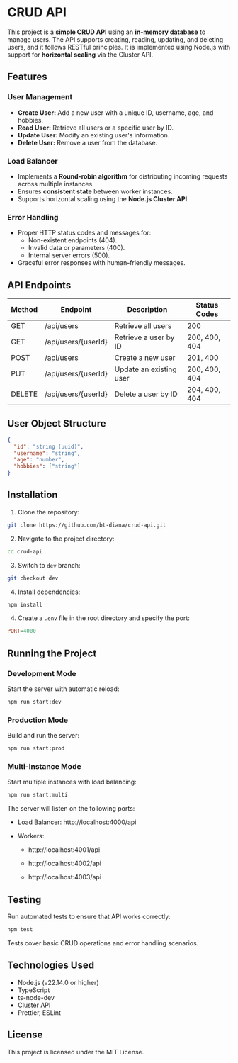 # CRUD API

This project is a **simple CRUD API** using an **in-memory database** to manage users. The API supports creating, reading, updating, and deleting users, and it follows RESTful principles. It is implemented using Node.js with support for **horizontal scaling** via the Cluster API.

## Features

### User Management
- **Create User:** Add a new user with a unique ID, username, age, and hobbies.
- **Read User:** Retrieve all users or a specific user by ID.
- **Update User:** Modify an existing user's information.
- **Delete User:** Remove a user from the database.

### Load Balancer
- Implements a **Round-robin algorithm** for distributing incoming requests across multiple instances.
- Ensures **consistent state** between worker instances.
- Supports horizontal scaling using the **Node.js Cluster API**.

### Error Handling
- Proper HTTP status codes and messages for:
  - Non-existent endpoints (404).
  - Invalid data or parameters (400).
  - Internal server errors (500).
- Graceful error responses with human-friendly messages.

## API Endpoints

| Method | Endpoint                   | Description                                | Status Codes                        |
|-------|-----------------------------|--------------------------------------------|-------------------------------------|
| GET   | /api/users                  | Retrieve all users                          | 200                                  |
| GET   | /api/users/{userId}          | Retrieve a user by ID                       | 200, 400, 404                        |
| POST  | /api/users                  | Create a new user                           | 201, 400                             |
| PUT   | /api/users/{userId}          | Update an existing user                     | 200, 400, 404                        |
| DELETE| /api/users/{userId}          | Delete a user by ID                         | 204, 400, 404                        |

## User Object Structure

```json
{
  "id": "string (uuid)",
  "username": "string",
  "age": "number",
  "hobbies": ["string"]
}
```

## Installation

1. Clone the repository:

```bash
git clone https://github.com/bt-diana/crud-api.git
```

2. Navigate to the project directory:

```bash
cd crud-api
```

3. Switch to `dev` branch:

```bash
git checkout dev
```


4. Install dependencies:

```bash
npm install
```


4. Create a `.env` file in the root directory and specify the port:

```ini
PORT=4000
```
## Running the Project

### Development Mode
Start the server with automatic reload:

```bash
npm run start:dev
```

### Production Mode
Build and run the server:

```bash
npm run start:prod
```

### Multi-Instance Mode
Start multiple instances with load balancing:

```bash
npm run start:multi
```

The server will listen on the following ports:

- Load Balancer: http://localhost:4000/api

- Workers:

  - http://localhost:4001/api

  - http://localhost:4002/api

  - http://localhost:4003/api

## Testing
Run automated tests to ensure that API works correctly:

```bash
npm test
```

Tests cover basic CRUD operations and error handling scenarios.

## Technologies Used

- Node.js (v22.14.0 or higher)
- TypeScript
- ts-node-dev
- Cluster API
- Prettier, ESLint

## License

This project is licensed under the MIT License.
